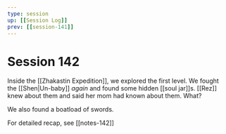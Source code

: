 ```yaml
---
type: session
up: [[Session Log]]
prev: [[session-141]]
---
```


# Session 142

Inside the [[Zhakastin Expedition]], we explored the first level. We fought the [[Shen|Un-baby]] *again* and found some hidden [[soul jar]]s. [[Rez]] knew about them and said her mom had known about them. What?

We also found a boatload of swords.

For detailed recap, see [[notes-142]]

